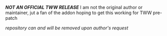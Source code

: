 ***NOT AN OFFICIAL TWW RELEASE***
I am not the original author or maintainer, jut a fan of the addon hoping to get this working for TWW pre-patch

*repository can and will be removed upon author's request*
